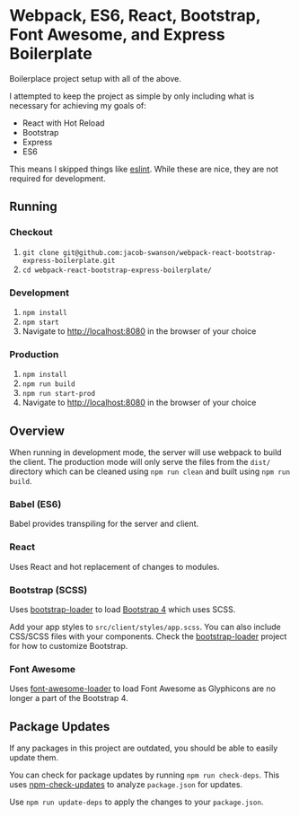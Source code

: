 # Webpack, ES6, React, Bootstrap, Font Awesome, and Express Boilerplate
Boilerplace project setup with all of the above.

I attempted to keep the project as simple by only including what is necessary for achieving my goals of:
* React with Hot Reload
* Bootstrap
* Express
* ES6

This means I skipped things like [eslint](http://eslint.org).
While these are nice, they are not required for development.

## Running

### Checkout

1. `git clone git@github.com:jacob-swanson/webpack-react-bootstrap-express-boilerplate.git`
2. `cd webpack-react-bootstrap-express-boilerplate/`

### Development
1. `npm install`
2. `npm start`
3. Navigate to [http://localhost:8080](http://localhost:8080) in the browser of your choice

### Production
1. `npm install`
2. `npm run build`
3. `npm run start-prod`
4. Navigate to [http://localhost:8080](http://localhost:8080) in the browser of your choice

## Overview
When running in development mode, the server will use webpack to build the client.
The production mode will only serve the files from the `dist/` directory which can be cleaned using `npm run clean` and built using `npm run build`.

### Babel (ES6)
Babel provides transpiling for the server and client.

### React
Uses React and hot replacement of changes to modules.

### Bootstrap (SCSS)
Uses [bootstrap-loader](https://github.com/shakacode/bootstrap-loader) to load [Bootstrap 4](https://v4-alpha.getbootstrap.com) which uses SCSS. 

Add your app styles to `src/client/styles/app.scss`.
You can also include CSS/SCSS files with your components.
Check the [bootstrap-loader](https://github.com/shakacode/bootstrap-loader) project for how to customize Bootstrap.

### Font Awesome
Uses [font-awesome-loader](https://github.com/shakacode/font-awesome-loader) to load Font Awesome as Glyphicons are no longer a part of the Bootstrap 4.

## Package Updates
If any packages in this project are outdated, you should be able to easily update them.

You can check for package updates by running `npm run check-deps`. 
This uses [npm-check-updates](https://github.com/tjunnone/npm-check-updates) to analyze `package.json` for updates.

Use `npm run update-deps` to apply the changes to your `package.json`.
